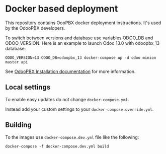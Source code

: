 # Docker based deployment
This repository contains OooPBX docker deployment instructions. It's used by the OdooPBX developers.

To switch between versions and database use variables ODOO_DB and ODOO_VERSION. Here is an example to launch Odoo 13.0 with odoopbx_13 database:

```
ODOO_VERSION=13 ODOO_DB=odoopbx_13 docker-compose up -d odoo minion master api
```

See [OdooPBX Installation documentation](https://odoopbx.github.io/docs/administration/installation.html) for more information.

## Local settings
To enable easy updates do not change ``docker-compose.yml``.

Instead add your custom settings to your ``docker-compose.override.yml``.

## Building
To the images use ``docker-compose.dev.yml`` file like the following:
```
docker-compose -f docker-compose.dev.yml build
```
